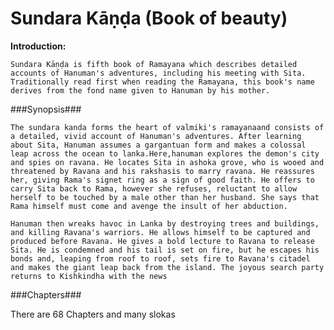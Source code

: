 Sundara Kāṇḍa (Book of beauty)
==============================

**Introduction:**

	Sundara Kāṇḍa is fifth book of Ramayana which describes detailed accounts of Hanuman's adventures, including his meeting with Sita. Traditionally read first when reading the Ramayana, this book's name derives from the fond name given to Hanuman by his mother.

###Synopsis###

	The sundara kanda forms the heart of valmiki's ramayanaand consists of a detailed, vivid account of Hanuman's adventures. After learning about Sita, Hanuman assumes a gargantuan form and makes a colossal leap across the ocean to lanka.Here,hanuman explores the demon's city and spies on ravana. He locates Sita in ashoka grove, who is wooed and threatened by Ravana and his rakshasis to marry ravana. He reassures her, giving Rama's signet ring as a sign of good faith. He offers to carry Sita back to Rama, however she refuses, reluctant to allow herself to be touched by a male other than her husband. She says that Rama himself must come and avenge the insult of her abduction.

	Hanuman then wreaks havoc in Lanka by destroying trees and buildings, and killing Ravana's warriors. He allows himself to be captured and produced before Ravana. He gives a bold lecture to Ravana to release Sita. He is condemned and his tail is set on fire, but he escapes his bonds and, leaping from roof to roof, sets fire to Ravana's citadel and makes the giant leap back from the island. The joyous search party returns to Kishkindha with the news

###Chapters###

There are 68 Chapters and many slokas
